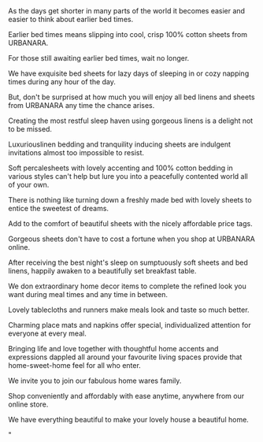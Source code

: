 

As the days get shorter in many parts of the world it becomes easier and easier to think about earlier bed times.

Earlier bed times means slipping into cool, crisp 100% cotton sheets from URBANARA.

For those still awaiting earlier bed times, wait no longer.

We have exquisite bed sheets for lazy days of sleeping in or cozy napping times during any hour of the day.

But, don't be surprised at how much you will enjoy all bed linens and sheets from URBANARA any time the chance arises.

Creating the most restful sleep haven using gorgeous linens is a delight not to be missed.

Luxuriouslinen bedding and tranquility inducing sheets are indulgent invitations almost too impossible to resist.

Soft percalesheets with lovely accenting and 100% cotton bedding in various styles can't help but lure you into a peacefully contented world all of your own.

There is nothing like turning down a freshly made bed with lovely sheets to entice the sweetest of dreams.

Add to the comfort of beautiful sheets with the nicely affordable price tags.

Gorgeous sheets don't have to cost a fortune when you shop at URBANARA online.

After receiving the best night's sleep on sumptuously soft sheets and bed linens, happily awaken to a beautifully set breakfast table.

We don extraordinary home decor items to complete the refined look you want during meal times and any time in between.

Lovely tablecloths and runners make meals look and taste so much better.

Charming place mats and napkins offer special, individualized attention for everyone at every meal.

Bringing life and love together with thoughtful home accents and expressions dappled all around your favourite living spaces provide that home-sweet-home feel for all who enter.

We invite you to join our fabulous home wares family.

Shop conveniently and affordably with ease anytime, anywhere from our online store.

We have everything beautiful to make your lovely house a beautiful home.

"
